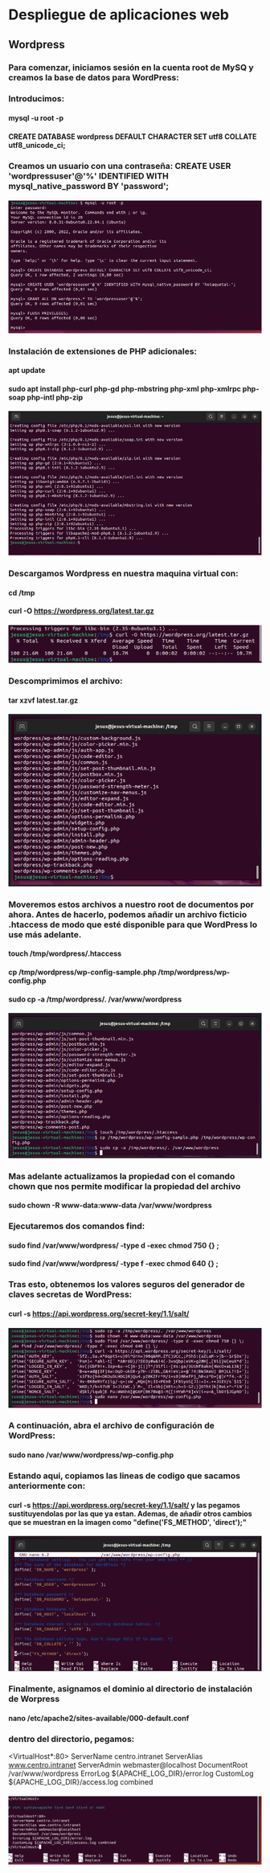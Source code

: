 # Despliegue de aplicaciones web
## Wordpress
### Para comenzar, iniciamos sesión en la cuenta root de MySQ y creamos la base de datos para WordPress:
### Introducimos:
#### mysql -u root -p
#### CREATE DATABASE wordpress DEFAULT CHARACTER SET utf8 COLLATE utf8_unicode_ci;
### Creamos un usuario con una contraseña: CREATE USER 'wordpressuser'@'%' IDENTIFIED WITH mysql_native_password BY 'password';
#### ![Image](https://github.com/Braeek/ProyectoDespliegue/blob/main/Proyecto/Proyecto/3%20-%20Instalar%20wordpress/Captura%20de%20pantalla%20(100).png)

### Instalación de extensiones de PHP adicionales:
#### apt update
#### sudo apt install php-curl php-gd php-mbstring php-xml php-xmlrpc php-soap php-intl php-zip
#### ![Image](https://github.com/Braeek/ProyectoDespliegue/blob/main/Proyecto/Proyecto/3%20-%20Instalar%20wordpress/Captura%20de%20pantalla%20(101).png)


### Descargamos Wordpress en nuestra maquina virtual con:
#### cd /tmp
#### curl -O https://wordpress.org/latest.tar.gz
#### ![Image](https://github.com/Braeek/ProyectoDespliegue/blob/main/Proyecto/Proyecto/3%20-%20Instalar%20wordpress/Captura%20de%20pantalla%20(102).png)

### Descomprimimos el archivo:
#### tar xzvf latest.tar.gz
#### ![Image](https://github.com/Braeek/ProyectoDespliegue/blob/main/Proyecto/Proyecto/3%20-%20Instalar%20wordpress/Captura%20de%20pantalla%20(129).png)

### Moveremos estos archivos a nuestro root de documentos por ahora. Antes de hacerlo, podemos añadir un archivo ficticio .htaccess de modo que esté disponible para que WordPress lo use más adelante.
#### touch /tmp/wordpress/.htaccess
#### cp /tmp/wordpress/wp-config-sample.php /tmp/wordpress/wp-config.php
#### sudo cp -a /tmp/wordpress/. /var/www/wordpress
#### ![Image](https://github.com/Braeek/ProyectoDespliegue/blob/main/Proyecto/Proyecto/3%20-%20Instalar%20wordpress/Captura%20de%20pantalla%20(130).png)


### Mas adelante actualizamos la propiedad con el comando chown que nos permite modificar la propiedad del archivo
#### sudo chown -R www-data:www-data /var/www/wordpress
### Ejecutaremos dos comandos find:
#### sudo find /var/www/wordpress/ -type d -exec chmod 750 {} \;
#### sudo find /var/www/wordpress/ -type f -exec chmod 640 {} \;
### Tras esto, obtenemos los valores seguros del generador de claves secretas de WordPress:
#### curl -s https://api.wordpress.org/secret-key/1.1/salt/
#### ![Image](https://github.com/Braeek/ProyectoDespliegue/blob/main/Proyecto/Proyecto/3%20-%20Instalar%20wordpress/Captura%20de%20pantalla%20(131).png)


### A continuación, abra el archivo de configuración de WordPress:
#### sudo nano /var/www/wordpress/wp-config.php
### Estando aqui, copiamos las lineas de codigo que sacamos anteriormente con:
#### curl -s https://api.wordpress.org/secret-key/1.1/salt/ y las pegamos sustituyendolas por las que ya estan. Ademas, de añadir otros cambios que se muestran en la imagen como "define('FS_METHOD', 'direct');"
#### ![Image](https://github.com/Braeek/ProyectoDespliegue/blob/main/Proyecto/Proyecto/3%20-%20Instalar%20wordpress/Captura%20de%20pantalla%20(132).png)

### Finalmente, asignamos el dominio al directorio de instalación de Worpress 
#### nano /etc/apache2/sites-available/000-default.conf
### dentro del directorio, pegamos:
<VirtualHost*:80>
  ServerName centro.intranet
  ServerAlias www.centro.intranet
  ServerAdmin webmaster@localhost
  DocumentRoot /var/www/wordpress
  ErrorLog ${APACHE_LOG_DIR}/error.log
  CustomLog ${APACHE_LOG_DIR}/access.log combined
</VirtualHost>
#### ![Image](https://github.com/Braeek/ProyectoDespliegue/blob/main/Proyecto/Proyecto/3%20-%20Instalar%20wordpress/Captura%20de%20pantalla%20(107).png)
